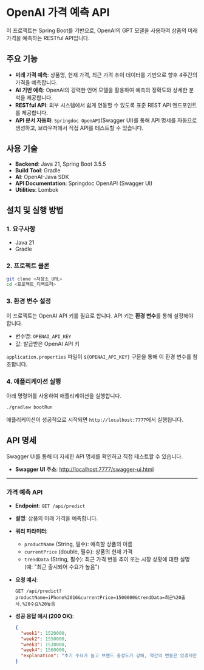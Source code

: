 # OpenAI 가격 예측 API

이 프로젝트는 Spring Boot를 기반으로, OpenAI의 GPT 모델을 사용하여 상품의 미래 가격을 예측하는 RESTful API입니다.

##  주요 기능

- **미래 가격 예측**: 상품명, 현재 가격, 최근 가격 추이 데이터를 기반으로 향후 4주간의 가격을 예측합니다.
- **AI 기반 예측**: OpenAI의 강력한 언어 모델을 활용하여 예측의 정확도와 상세한 분석을 제공합니다.
- **RESTful API**: 외부 시스템에서 쉽게 연동할 수 있도록 표준 REST API 엔드포인트를 제공합니다.
- **API 문서 자동화**: `Springdoc OpenAPI`(Swagger UI)를 통해 API 명세를 자동으로 생성하고, 브라우저에서 직접 API를 테스트할 수 있습니다.

## 사용 기술

- **Backend**: Java 21, Spring Boot 3.5.5
- **Build Tool**: Gradle
- **AI**: OpenAI-Java SDK
- **API Documentation**: Springdoc OpenAPI (Swagger UI)
- **Utilities**: Lombok

## 설치 및 실행 방법

### 1. 요구사항

- Java 21
- Gradle

### 2. 프로젝트 클론

```bash
git clone <저장소_URL>
cd <프로젝트_디렉토리>
```

### 3. 환경 변수 설정

이 프로젝트는 OpenAI API 키를 필요로 합니다. API 키는 **환경 변수**를 통해 설정해야 합니다.

- 변수명: `OPENAI_API_KEY`
- 값: 발급받은 OpenAI API 키

`application.properties` 파일이 `${OPENAI_API_KEY}` 구문을 통해 이 환경 변수를 참조합니다.

### 4. 애플리케이션 실행

아래 명령어를 사용하여 애플리케이션을 실행합니다.

```bash
./gradlew bootRun
```

애플리케이션이 성공적으로 시작되면 `http://localhost:7777`에서 실행됩니다.

## API 명세

Swagger UI를 통해 더 자세한 API 명세를 확인하고 직접 테스트할 수 있습니다.

- **Swagger UI 주소**: [http://localhost:7777/swagger-ui.html](http://localhost:7777/swagger-ui.html)

---

### 가격 예측 API

- **Endpoint**: `GET /api/predict`
- **설명**: 상품의 미래 가격을 예측합니다.
- **쿼리 파라미터**:
  - `productName` (String, 필수): 예측할 상품의 이름
  - `currentPrice` (double, 필수): 상품의 현재 가격
  - `trendData` (String, 필수): 최근 가격 변동 추이 또는 시장 상황에 대한 설명 (예: "최근 출시되어 수요가 높음")

- **요청 예시**:
  ```
  GET /api/predict?productName=iPhone%2016&currentPrice=1500000&trendData=최근%20출시,%20수요%20높음
  ```

- **성공 응답 예시 (200 OK)**:
  ```json
  {
    "week1": 1520000,
    "week2": 1550000,
    "week3": 1530000,
    "week4": 1560000,
    "explanation": "초기 수요가 높고 브랜드 충성도가 강해, 약간의 변동은 있겠지만 앞으로 4주간 가격은 소폭 상승할 것으로 예상됩니다."
  }
  ```
